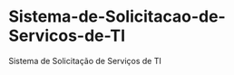 Sistema-de-Solicitacao-de-Servicos-de-TI
========================================

Sistema de Solicitação de Serviços de TI
